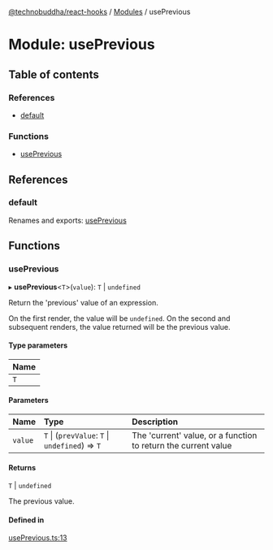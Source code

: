 [@technobuddha/react-hooks](../../README.md) / [Modules](../Modules.md) / usePrevious

# Module: usePrevious

## Table of contents

### References

- [default](usePrevious.md#default)

### Functions

- [usePrevious](usePrevious.md#useprevious)

## References

### default

Renames and exports: [usePrevious](usePrevious.md#useprevious)

## Functions

### usePrevious

▸ **usePrevious**<`T`\>(`value`): `T` \| `undefined`

Return the 'previous' value of an expression.

On the first render, the value will be `undefined`.  On the second and subsequent renders,
the value returned will be the previous value.

#### Type parameters

| Name |
| :------ |
| `T` |

#### Parameters

| Name | Type | Description |
| :------ | :------ | :------ |
| `value` | `T` \| (`prevValue`: `T` \| `undefined`) => `T` | The 'current' value, or a function to return the current value |

#### Returns

`T` \| `undefined`

The previous value.

#### Defined in

[usePrevious.ts:13](../../src/usePrevious.ts#L13)
